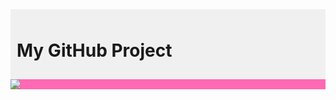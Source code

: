 <div style="background-color: #f0f0f0; padding: 10px;">
  <h1>My GitHub Project</h1>
</div>

<div style="background-color: #FF69B4;" height: 200px; width: 200px;>
  <a href="https://git.io/streak-stats"><img src="https://streak-stats.demolab.com?user=faithbrnttt"/></a>
</div>
